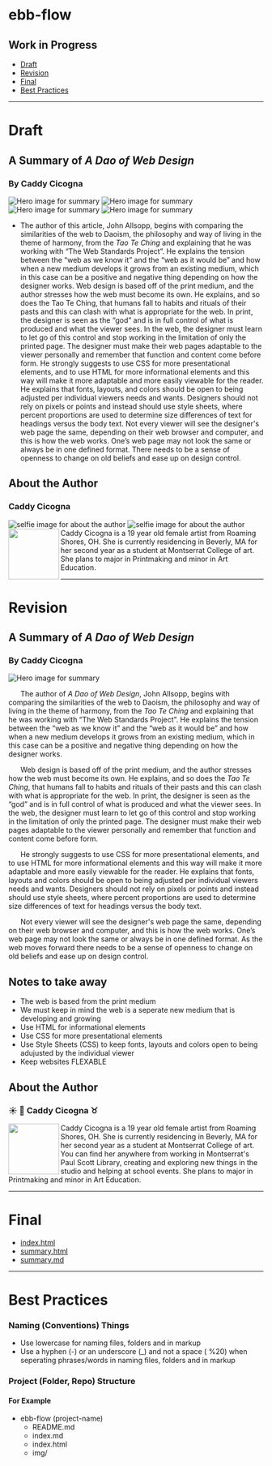 # ebb-flow
## Work in Progress

- [Draft](#draft)
- [Revision](#revision)
- [Final](#final)
- [Best Practices](#best-practices-notes)

- - -

# Draft
## A Summary of _A Dao of Web Design_
### By Caddy Cicogna
![Hero image for summary](img/WebDesign1.jpg)
![Hero image for summary](img/WebDesign1BW.jpg)
![Hero image for summary](img/Vectorheroimage2.jpg)
![Hero image for summary](img/Vectorheroimage3.jpg)

- The author of this article, John Allsopp, begins with comparing the similarities of the web to Daoism, the philosophy and way of living in the theme of harmony, from the _Tao Te Ching_ and explaining that he was working with “The Web Standards Project”. He explains the tension between the “web as we know it” and the “web as it would be” and how when a new medium develops it grows from an existing medium, which in this case can be a positive and negative thing depending on how the designer works. Web design is based off of the print medium, and the author stresses how the web must become its own. He explains, and so does the Tao Te Ching, that humans fall to habits and rituals of their pasts and this can clash with what is appropriate for the web. In print, the designer is seen as the “god” and is in full control of what is produced and what the viewer sees. In the web, the designer must learn to let go of this control and stop working in the limitation of only the printed page. The designer must make their web pages adaptable to the viewer personally and remember that function and content come before form. He strongly suggests to use CSS for more presentational elements, and to use HTML for more informational elements and this way will make it more adaptable and more easily viewable for the reader. He explains that fonts, layouts, and colors should be open to being adjusted per individual viewers needs and wants. Designers should not rely on pixels or points and instead should use style sheets, where percent proportions are used to determine size differences of text for headings versus the body text. Not every viewer will see the designer's web page the same, depending on their web browser and computer, and this is how the web works. One’s web page may not look the same or always be in one defined format. There needs to be a sense of openness to change on old beliefs and ease up on design control. 

## About the Author
### Caddy Cicogna
![selfie image for about the author](img/img/aboutmephoto1.jpg) 
![selfie image for about the author](img/aboutmephoto5.jpg)
<img align="left" width="100" height="100" src="img/aboutmephoto5.jpg">
Caddy Cicogna is a 19 year old female artist from Roaming Shores, OH. She is currently residencing in Beverly, MA for her second year as a student at Montserrat College of art. She plans to major in Printmaking and minor in Art Education. 

- - -

# Revision
## A Summary of _A Dao of Web Design_
### By Caddy Cicogna
![Hero image for summary](img/hero-image-caddy-cicogna.svg.png)

&nbsp;&nbsp;&nbsp;&nbsp;&nbsp;&nbsp;The author of _A Dao of Web Design_, John Allsopp, begins with comparing the similarities of the web to Daoism, the philosophy and way of living in the theme of harmony, from the _Tao Te Ching_ and explaining that he was working with “The Web Standards Project”. He explains the tension between the “web as we know it” and the “web as it would be” and how when a new medium develops it grows from an existing medium, which in this case can be a positive and negative thing depending on how the designer works. 

&nbsp;&nbsp;&nbsp;&nbsp;&nbsp;&nbsp;Web design is based off of the print medium, and the author stresses how the web must become its own. He explains, and so does the _Tao Te Ching_, that humans fall to habits and rituals of their pasts and this can clash with what is appropriate for the web. In print, the designer is seen as the “god” and is in full control of what is produced and what the viewer sees. In the web, the designer must learn to let go of this control and stop working in the limitation of only the printed page. The designer must make their web pages adaptable to the viewer personally and remember that function and content come before form. 

&nbsp;&nbsp;&nbsp;&nbsp;&nbsp;&nbsp;He strongly suggests to use CSS for more presentational elements, and to use HTML for more informational elements and this way will make it more adaptable and more easily viewable for the reader. He explains that fonts, layouts and colors should be open to being adjusted per individual viewers needs and wants. Designers should not rely on pixels or points and instead should use style sheets, where percent proportions are used to determine size differences of text for headings versus the body text. 

&nbsp;&nbsp;&nbsp;&nbsp;&nbsp;&nbsp;Not every viewer will see the designer's web page the same, depending on their web browser and computer, and this is how the web works. One’s web page may not look the same or always be in one defined format. As the web moves forward there needs to be a sense of openness to change on old beliefs and ease up on design control. 

## Notes to take away

- The web is based from the print medium
- We must keep in mind the web is a seperate new medium that is developing and growing
- Use HTML for informational elements
- Use CSS for more presentational elements
- Use Style Sheets (CSS) to keep fonts, layouts and colors open to being adujusted by the individual viewer
- Keep websites FLEXABLE

## About the Author
### :sunny: :art: Caddy Cicogna :taurus: 

<img align="left" width="100" height="100" src="img/headshot-caddy-cicogna.jpg"> 
Caddy Cicogna is a 19 year old female artist from Roaming Shores, OH. 
She is currently residencing in Beverly, MA for her second year as a student at Montserrat College of art.
You can find her anywhere from working in Montserrat's Paul Scott Library, creating and exploring new things in the studio and helping at school events.
She plans to major in Printmaking and minor in Art Education. 
  

- - -

# Final

- [index.html]()
- [summary.html]()
- [summary.md]()
 


- - -

# Best Practices
### Naming (Conventions) Things
- Use lowercase for naming files, folders and in markup
- Use a hyphen (-) or an underscore (_) and not a space ( %20) when seperating phrases/words in naming files, folders and in markup

### Project (Folder, Repo) Structure
#### For Example
- ebb-flow (project-name)
  - README.md
  - index.md
  - index.html
  - img/
  
